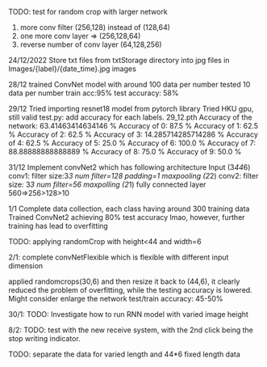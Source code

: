 
TODO: test for random crop with larger network 
1. more conv filter (256,128) instead of (128,64)
2. one more conv layer => (256,128,64)
3. reverse number of conv layer (64,128,256)


24/12/2022
Store txt files from txtStorage directory into jpg files in 
Images/{label}/{date_time}.jpg images


28/12
trained ConvNet model with around 100 data per number
tested 10 data per number
train acc:95%
test accuracy: 58%

29/12 
Tried importing resnet18 model from pytorch library 
Tried HKU gpu, still valid 
test.py: add accuracy for each labels.
29_12.pth
Accuracy of the network: 63.41463414634146 %
Accuracy of 0: 87.5 %
Accuracy of 1: 62.5 %
Accuracy of 2: 62.5 %
Accuracy of 3: 14.285714285714286 %
Accuracy of 4: 62.5 %
Accuracy of 5: 25.0 %
Accuracy of 6: 100.0 %
Accuracy of 7: 88.88888888888889 %
Accuracy of 8: 75.0 %
Accuracy of 9: 50.0 %
 

31/12
Implement convNet2 which has following architecture
Input (3*44*6)
conv1: filter size:3*3 num filter=128 padding=1
maxpooling (2*2)
conv2: filter size: 3*3 num filter=56 
maxpolling (2*1)
fully connected layer 560=>256>128>10

1/1
Complete data collection, each class having around 300 training data
Trained ConvNet2 achieving 80% test accuracy lmao, however, further training has lead to overfitting


TODO: applying randomCrop with height<44 and width=6

2/1:
complete convNetFlexible which is flexible with different input dimension

applied randomcrops(30,6) and then resize it back to (44,6), it clearly reduced the problem of overfitting, while the testing accuracy is lowered. 
Might consider enlarge the network
test/train accuracy: 45-50%

30/1:
TODO: Investigate how to run RNN model with varied image height

8/2: 
TODO: 
test with the new receive system, with the 2nd click being the stop writing indicator. 

TODO: separate the data for varied length and 44*6 fixed length data
